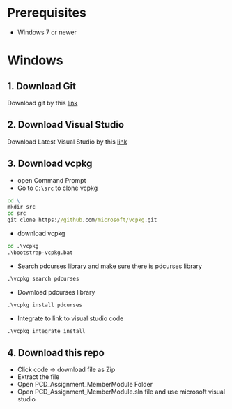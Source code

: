 
# Prerequisites
- Windows 7 or newer


# Windows
## 1. Download Git
Download git by this [link](https://git-scm.com/download/win)

## 2. Download Visual Studio
Download Latest Visual Studio by this [link](https://visualstudio.microsoft.com/zh-hans/thank-you-downloading-visual-studio/?sku=Community&channel=Release&version=VS2022&source=VSLandingPage&cid=2030&passive=false)

## 3. Download vcpkg
- open Command Prompt
- Go to ```C:\src``` to clone vcpkg
```cmd
cd \
mkdir src
cd src
git clone https://github.com/microsoft/vcpkg.git
```

- download vcpkg
```cmd
cd .\vcpkg
.\bootstrap-vcpkg.bat
```

- Search pdcurses library and make sure there is pdcurses library
```cmd
.\vcpkg search pdcurses
```

- Download pdcurses library
```cmd
.\vcpkg install pdcurses
```

- Integrate to link to visual studio code
```cmd
.\vcpkg integrate install
```

## 4. Download this repo
- Click code → download file as Zip
- Extract the file
- Open PCD_Assignment_MemberModule Folder
- Open PCD_Assignment_MemberModule.sln file and use microsoft visual studio

